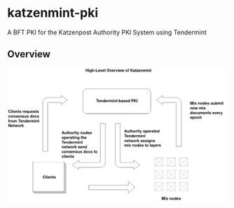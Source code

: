 # katzenmint-pki
A BFT PKI for the Katzenpost Authority PKI System using Tendermint

## Overview 

![High-level overview of the architecture](https://github.com/hashcloak/katzenmint-pki/blob/master/high-level%20katzenmint.png)
